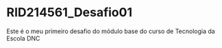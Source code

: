 # RID214561_Desafio01
Este é o meu primeiro desafio do módulo base do curso de Tecnologia da Escola DNC  
